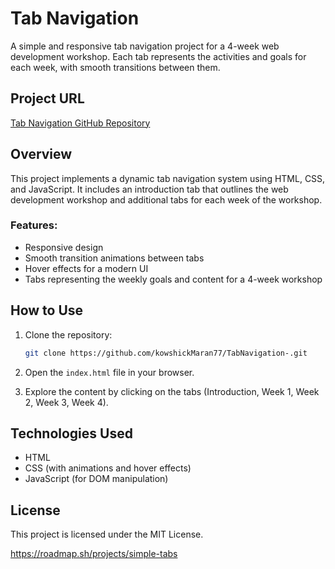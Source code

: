 # Tab Navigation

A simple and responsive tab navigation project for a 4-week web development workshop. Each tab represents the activities and goals for each week, with smooth transitions between them.

## Project URL

[Tab Navigation GitHub Repository](https://github.com/kowshickMaran77/TabNavigation-.git)

## Overview

This project implements a dynamic tab navigation system using HTML, CSS, and JavaScript. It includes an introduction tab that outlines the web development workshop and additional tabs for each week of the workshop.

### Features:
- Responsive design
- Smooth transition animations between tabs
- Hover effects for a modern UI
- Tabs representing the weekly goals and content for a 4-week workshop

## How to Use

1. Clone the repository:
    ```bash
    git clone https://github.com/kowshickMaran77/TabNavigation-.git
    ```

2. Open the `index.html` file in your browser.

3. Explore the content by clicking on the tabs (Introduction, Week 1, Week 2, Week 3, Week 4).

## Technologies Used

- HTML
- CSS (with animations and hover effects)
- JavaScript (for DOM manipulation)

## License

This project is licensed under the MIT License.

https://roadmap.sh/projects/simple-tabs